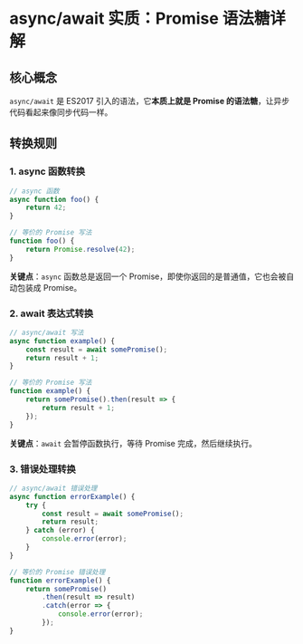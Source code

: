 # async/await 实质：Promise 语法糖详解

## 核心概念

`async/await` 是 ES2017 引入的语法，它**本质上就是 Promise 的语法糖**，让异步代码看起来像同步代码一样。

## 转换规则

### 1. async 函数转换

```javascript
// async 函数
async function foo() {
    return 42;
}

// 等价的 Promise 写法
function foo() {
    return Promise.resolve(42);
}
```

**关键点**：`async` 函数总是返回一个 Promise，即使你返回的是普通值，它也会被自动包装成 Promise。

### 2. await 表达式转换

```javascript
// async/await 写法
async function example() {
    const result = await somePromise();
    return result + 1;
}

// 等价的 Promise 写法
function example() {
    return somePromise().then(result => {
        return result + 1;
    });
}
```

**关键点**：`await` 会暂停函数执行，等待 Promise 完成，然后继续执行。

### 3. 错误处理转换

```javascript
// async/await 错误处理
async function errorExample() {
    try {
        const result = await somePromise();
        return result;
    } catch (error) {
        console.error(error);
    }
}

// 等价的 Promise 错误处理
function errorExample() {
    return somePromise()
        .then(result => result)
        .catch(error => {
            console.error(error);
        });
}
```

